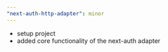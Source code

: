 ```yaml
---
"next-auth-http-adapter": minor
---
```


- setup project
- added core functionality of the next-auth adapter
